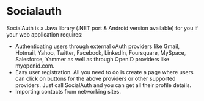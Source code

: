 Socialauth
================

SocialAuth is a Java library (.NET port & Android version available) for you if your web application requires: 

* Authenticating users through external oAuth providers like Gmail, Hotmail, Yahoo, Twitter, Facebook, LinkedIn, Foursquare, MySpace, Salesforce, Yammer as well as through OpenID providers like myopenid.com. 
* Easy user registration. All you need to do is create a page where users can click on buttons for the above providers or other supported providers. Just call SocialAuth and you can get all their profile details. 
* Importing contacts from networking sites.